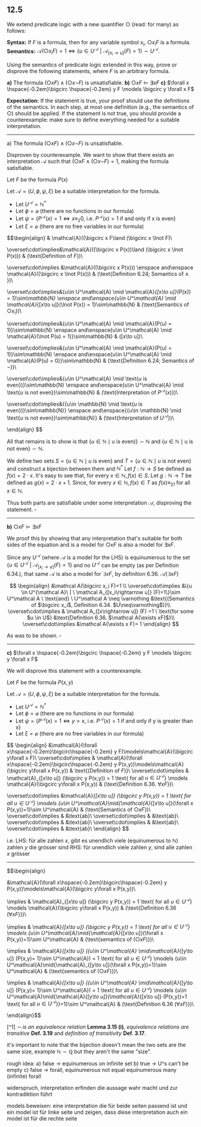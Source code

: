 

## 12.5
We extend predicate logic with a new quantifier $\bigcirc$ (read: for many) as follows:

**Syntax:** If $F$ is a formula, then for any variable symbol $x_i$, $\bigcirc x_i F$ is a formula.
**Semantics:** $\mathcal A(\bigcirc x_i F) =1 \iff \{u \in U^{\mathcal A}\ | \ \mathcal A_{[x_i\rightarrow u]} (F)=1\}\sim U^{\mathcal A}$.

Using the semantics of predicate logic extended in this way, prove or disprove the following statements, where $F$ is an arbitrary formula.

**a)** The formula $(\bigcirc x F)\wedge (\bigcirc x \lnot F)$ is unsatisfiable.
**b)** $\bigcirc x F \models \exists x F$
**c)** $\forall x \hspace{-0.2em}\bigcirc \hspace{-0.2em} y F \models \bigcirc y \forall x F$

**Expectation:** If the statement is true, your proof should use the definitions of the semantics. In each step, at most one definition (e.g., the semantics of $\bigcirc$) should be applied. If the statement is not true, you should provide a counterexample: make sure to define everything needed for a suitable interpretation.

___

a) The formula $(\bigcirc x F)\wedge (\bigcirc x \lnot F)$ is unsatisfiable.

Disproven by counterexample. We want to show that there exists an interpretation $\mathcal A$ such that $(\bigcirc x F\land (\bigcirc x \lnot F) =1$, making the formula satisfiable.

Let $F$ be the formula $P(x)$

Let $\mathcal A=(U, \phi, \psi, \xi)$ be a suitable interpretation for the formula.
- Let $U^\mathcal A= \mathbb N^*$
- Let $\phi = \varnothing$ (there are no functions in our formula)
- Let $\psi = \{P^\mathcal A(x) = 1 \iff x\equiv_2 0, \ \text{i.e.} \ P^\mathcal A (x) = 1 \ \text{if and only if x is even}\}$
- Let $\xi = \varnothing$ (there are no free variables in our formula)
 
$$\begin{align}
& \mathcal{A}((\bigcirc x F\land (\bigcirc x \lnot F)\\

\overset\cdot\implies&\mathcal{A}((\bigcirc x P(x))\land (\bigcirc x \lnot P(x))) & (\text{Definition of $F$})\\

\overset\cdot\implies &\mathcal{A}((\bigcirc x P(x))) \enspace and\enspace \mathcal{A}((\bigcirc x \lnot P(x))) & (\text{Definition 6.24; Semantics of $\land$ })\\

\overset\cdot\implies&\{u\in U^\mathcal{A} \mid \mathcal{A}_{[x\to u]}(P(x)) = 1\}\sim\mathbb{N} \enspace and\enspace\{u\in U^\mathcal{A} \mid \mathcal{A}_{[x\to u]}(\lnot P(x)) = 1\}\sim\mathbb{N} & (\text{Semantics of $\bigcirc x_i$})\\

\overset\cdot\implies&\{u\in U^\mathcal{A} \mid \mathcal{A}(P(u) = 1)\}\sim\mathbb{N} \enspace and\enspace\{u\in U^\mathcal{A} \mid \mathcal{A}(\lnot P(u) = 1)\}\sim\mathbb{N} & ([x\to u])\\

\overset\cdot\implies&\{u\in U^\mathcal{A} \mid \mathcal{A}(P(u) = 1)\}\sim\mathbb{N} \enspace and\enspace\{u\in U^\mathcal{A} \mid \mathcal{A}(P(u) = 0)\}\sim\mathbb{N} & (\text{Definition 6.24; Semantics of $\lnot$})\\

\overset\cdot\implies&\{u\in U^\mathcal{A} \mid \text{$u$ is even})\}\sim\mathbb{N} \enspace and\enspace\{u\in U^\mathcal{A} \mid \text{$u$ is not even}\}\sim\mathbb{N} & (\text{Interpretation of $P^\mathcal{A}(x)$})\\

\overset\cdot\implies&{\{u\in \mathbb{N} \mid \text{$u$ is even})\}\sim\mathbb{N}} \enspace and\enspace{\{u\in \mathbb{N} \mid \text{$u$ is not even}\}\sim\mathbb{N}} & (\text{Interpretation of $U^\mathcal{A}$})\\

\end{align}
$$

All that remains is to show is that ${\{u\in \mathbb{N} \mid \text{u is even})\}\sim\mathbb{N}}$ and ${\{u\in \mathbb{N} \mid \text{u is not even}\}\sim\mathbb{N}}$.

We define two sets $S =\{u\in\mathbb{N}\mid u \text{ is even}\}$ and $T=\{u\in\mathbb{N}\mid u \text{ is not even}\}$ and construct a bijection between them and $\mathbb N^*$ 
Let $f : \mathbb N \rightarrow S$ be defined as $f(x)= 2\cdot x$. It's easy to see that, for every $x \in \mathbb N, f(x) \in S$.
Let $g : \mathbb N \rightarrow T$ be defined as $g(x) = 2\cdot x + 1$. Since, for every $x\in\mathbb N, f(x)\in T$ as $f(x) \equiv_21$ for all $x\in\mathbb N$.

Thus both parts are satisfiable under some interpretation $\mathcal A$, disproving the statement.
$\square$

___

**b)** $\bigcirc x F \models \exists x F$

We proof this by showing that any interpretation that's suitable for both sides of the equation and is a model for $\bigcirc x F$ is also a model for $\exists x F$.

Since any $U^\mathcal A$ (where $\mathcal A$ is a model for the LHS) is equinumerous to the set $\{u \in U^{\mathcal A}\ | \ \mathcal A_{[x_i\rightarrow u]} (F)=1\}$ and no $U^\mathcal A$ can be empty (as per Definition 6.34.), that same $\mathcal A$ is also a model for $\exists x F$, by definition 6.36. $\mathcal A(\exists xF)$

$$
\begin{align}
&\mathcal A(\bigcirc x_i F)=1 \\
\overset\cdot\implies &\{u \in U^{\mathcal A}\ | \ \mathcal A_{[x_i\rightarrow u]} (F)=1\}\sim U^\mathcal A \ \text{and} \ U^\mathcal A \neq \varnothing &\text{(Semantics of $\bigcirc x_i$, Definition 6.34. $U\neq\varnothing$)}\\
\overset\cdot\implies & \mathcal A_{[x\rightarrow u]} (F) =1 \ \text{for some $u \in U$} &\text{Definition 6.36. $\mathcal A(\exists xF)$}\\
\overset\cdot\implies &\mathcal A(\exists x F)= 1
\end{align}
$$

As was to be shown.
$\square$

___

**c)** $\forall x \hspace{-0.2em}\bigcirc \hspace{-0.2em} y F \models \bigcirc y \forall x F$

We will disprove this statement with a counterexample.

Let $F$ be the formula $P(x,y)$

Let $\mathcal A=(U, \phi, \psi, \xi)$ be a suitable interpretation for the formula.
- Let $U^\mathcal A= \mathbb N^*$
- Let $\phi = \varnothing$ (there are no functions in our formula)
- Let $\psi = \{P^\mathcal A(x) = 1 \iff y>x, \ \text{i.e.} \ P^\mathcal A (x) = 1 \ \text{if and only if y is greater than x}\}$
- Let $\xi = \varnothing$ (there are no free variables in our formula)

$$
\begin{align}
&\mathcal{A}(\forall x\hspace{-0.2em}\bigcirc\hspace{-0.2em} y F)\models\mathcal{A}(\bigcirc y\forall x F)\\
\overset\cdot\implies & \mathcal{A}(\forall x\hspace{-0.2em}\bigcirc\hspace{-0.2em} y P(x,y))\models\mathcal{A}(\bigcirc y\forall x P(x,y)) & \text{(Definition of $F$)}\\
\overset\cdot\implies & \mathcal{A}_{[x\to u]} (\bigcirc y P(x,y)) = 1 \text{ for all $u\in U^\mathcal{A}$} \models \mathcal{A}(\bigcirc y\forall x P(x,y)) & (\text{Definition 6.36. $\forall x F$})\\


\overset\cdot\implies &\mathcal{A}_{[x\to u]} (\bigcirc y P(x,y)) = 1 \text{ for all $u\in U^\mathcal{A}$} \models \{u\in U^\mathcal{A}\mid\{\mathcal{A}_{[x\to u]}(\forall x P(x,y))=1\}\sim U^\mathcal{A} & (\text{Semantics of $\bigcirc x F$})\\
\overset\cdot\implies & &\text{ab}\\
\overset\cdot\implies & &\text{ab}\\
\overset\cdot\implies & &\text{ab}\\
\overset\cdot\implies & &\text{ab}\\
\overset\cdot\implies & &\text{ab}\\
\end{align}
$$

i.e.
LHS: für alle zahlen $x$, gibt es unendlich viele (equinumerous to $\mathbb N$) zahlen $y$ die grösser sind
RHS: für unendlich viele zahlen $y$, sind alle zahlen $x$ grösser


___
$$\begin{align}

&\mathcal{A}(\forall x\hspace{-0.2em}\bigcirc\hspace{-0.2em} y P(x,y))\models\mathcal{A}(\bigcirc y\forall x P(x,y))\\

\implies & \mathcal{A}_{[x\to u]} (\bigcirc y P(x,y)) = 1 \text{ for all $u\in U^\mathcal{A}$} \models \mathcal{A}(\bigcirc y\forall x P(x,y)) & (\text{Definition 6.36 ($\forall x F$)})\\

\implies & \mathcal{A}_{[x\to u]} (\bigcirc y P(x,y)) = 1 \text{ for all $u\in U^\mathcal{A}$} \models \{u\in U^\mathcal{A}\mid\{\mathcal{A}_{[x\to u]}(\forall x P(x,y))=1\}\sim U^\mathcal{A} & (\text{semantics of ($\bigcirc x F$)})\\

\implies & \mathcal{A}_{[x\to u]} (\{u\in U^\mathcal{A} \mid\mathcal{A}_{[y\to u]} (P(x,y)= 1\}\sim U^\mathcal{A}) = 1 \text{ for all $u\in U^\mathcal{A}$} \models \{u\in U^\mathcal{A}\mid\{\mathcal{A}_{[y\to u]}(\forall x P(x,y))=1\}\sim U^\mathcal{A} & (\text{semantics of ($\bigcirc x F$)})\\

\implies & \mathcal{A}_{[x\to u]} (\{u\in U^\mathcal{A} \mid\mathcal{A}_{[y\to u]} (P(x,y)= 1\}\sim U^\mathcal{A}) = 1 \text{ for all $u\in U^\mathcal{A}$} \models \{u\in U^\mathcal{A}\mid\{\mathcal{A}_{[y\to u]}(\mathcal{A}_{[x\to u]} (P(x,y))=1 \text{ for all $u\in U^\mathcal{A}$})=1\}\sim U^\mathcal{A} & (\text{Definition 6.36 ($\forall x F$)})\\

\end{align}$$


[^1] *$\sim$ is an equivalence relation* **Lemma 3.15 (i)**, *equivalence relations are transitive* **Def. 3.19** and *definition of transitivity* **Def. 3.17**.
















































it's important to note that the bijection doesn't mean the two sets are the same size, example $\mathbb N \sim \mathbb Q$ but they aren't the same "size".


rough idea:
a) false -> equinumerous on infinite set
b) true -> U^s can't be empty
c) false -> forall, equinumerous not equal equinumerous many (infinite) forall



widerspruch, interpretation erfinden die aussage wahr macht und zur kontradiktion führt

models beweisen: eine interpretation die für beide seiten passend ist und ein model ist für linke seite und zeigen, dass diese interpretation auch ein model ist für die rechte seite
